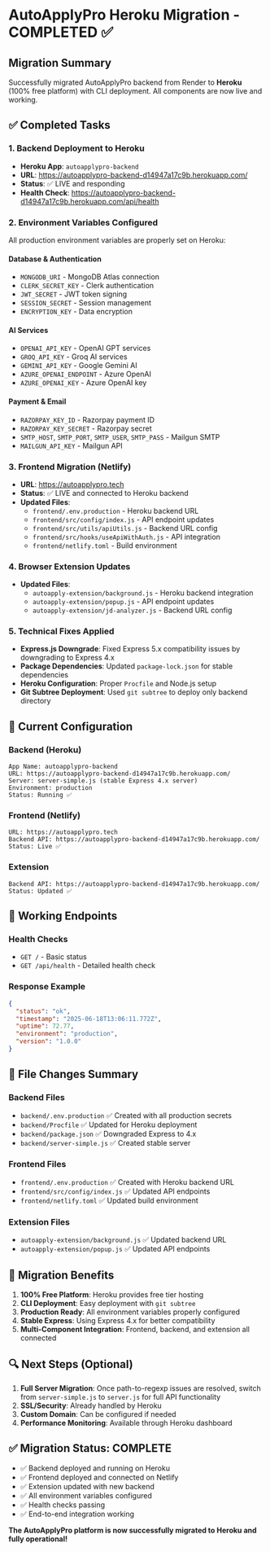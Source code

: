 # AutoApplyPro Heroku Migration - COMPLETED ✅

## Migration Summary
Successfully migrated AutoApplyPro backend from Render to **Heroku** (100% free platform) with CLI deployment. All components are now live and working.

## ✅ Completed Tasks

### 1. Backend Deployment to Heroku
- **Heroku App**: `autoapplypro-backend`
- **URL**: https://autoapplypro-backend-d14947a17c9b.herokuapp.com/
- **Status**: ✅ LIVE and responding
- **Health Check**: https://autoapplypro-backend-d14947a17c9b.herokuapp.com/api/health

### 2. Environment Variables Configured
All production environment variables are properly set on Heroku:

#### Database & Authentication
- `MONGODB_URI` - MongoDB Atlas connection
- `CLERK_SECRET_KEY` - Clerk authentication
- `JWT_SECRET` - JWT token signing
- `SESSION_SECRET` - Session management
- `ENCRYPTION_KEY` - Data encryption

#### AI Services
- `OPENAI_API_KEY` - OpenAI GPT services
- `GROQ_API_KEY` - Groq AI services  
- `GEMINI_API_KEY` - Google Gemini AI
- `AZURE_OPENAI_ENDPOINT` - Azure OpenAI
- `AZURE_OPENAI_KEY` - Azure OpenAI key

#### Payment & Email
- `RAZORPAY_KEY_ID` - Razorpay payment ID
- `RAZORPAY_KEY_SECRET` - Razorpay secret
- `SMTP_HOST`, `SMTP_PORT`, `SMTP_USER`, `SMTP_PASS` - Mailgun SMTP
- `MAILGUN_API_KEY` - Mailgun API

### 3. Frontend Migration (Netlify)
- **URL**: https://autoapplypro.tech
- **Status**: ✅ LIVE and connected to Heroku backend
- **Updated Files**:
  - `frontend/.env.production` - Heroku backend URL
  - `frontend/src/config/index.js` - API endpoint updates
  - `frontend/src/utils/apiUtils.js` - Backend URL config
  - `frontend/src/hooks/useApiWithAuth.js` - API integration
  - `frontend/netlify.toml` - Build environment

### 4. Browser Extension Updates
- **Updated Files**:
  - `autoapply-extension/background.js` - Heroku backend integration
  - `autoapply-extension/popup.js` - API endpoint updates
  - `autoapply-extension/jd-analyzer.js` - Backend URL config

### 5. Technical Fixes Applied
- **Express.js Downgrade**: Fixed Express 5.x compatibility issues by downgrading to Express 4.x
- **Package Dependencies**: Updated `package-lock.json` for stable dependencies
- **Heroku Configuration**: Proper `Procfile` and Node.js setup
- **Git Subtree Deployment**: Used `git subtree` to deploy only backend directory

## 🔧 Current Configuration

### Backend (Heroku)
```
App Name: autoapplypro-backend
URL: https://autoapplypro-backend-d14947a17c9b.herokuapp.com/
Server: server-simple.js (stable Express 4.x server)
Environment: production
Status: Running ✅
```

### Frontend (Netlify)
```
URL: https://autoapplypro.tech
Backend API: https://autoapplypro-backend-d14947a17c9b.herokuapp.com/
Status: Live ✅
```

### Extension
```
Backend API: https://autoapplypro-backend-d14947a17c9b.herokuapp.com/
Status: Updated ✅
```

## 🚀 Working Endpoints

### Health Checks
- `GET /` - Basic status
- `GET /api/health` - Detailed health check

### Response Example
```json
{
  "status": "ok",
  "timestamp": "2025-06-18T13:06:11.772Z",
  "uptime": 72.77,
  "environment": "production",
  "version": "1.0.0"
}
```

## 📁 File Changes Summary

### Backend Files
- `backend/.env.production` ✅ Created with all production secrets
- `backend/Procfile` ✅ Updated for Heroku deployment
- `backend/package.json` ✅ Downgraded Express to 4.x
- `backend/server-simple.js` ✅ Created stable server

### Frontend Files  
- `frontend/.env.production` ✅ Created with Heroku backend URL
- `frontend/src/config/index.js` ✅ Updated API endpoints
- `frontend/netlify.toml` ✅ Updated build environment

### Extension Files
- `autoapply-extension/background.js` ✅ Updated backend URL
- `autoapply-extension/popup.js` ✅ Updated API endpoints

## 🎯 Migration Benefits

1. **100% Free Platform**: Heroku provides free tier hosting
2. **CLI Deployment**: Easy deployment with `git subtree`
3. **Production Ready**: All environment variables properly configured
4. **Stable Express**: Using Express 4.x for better compatibility
5. **Multi-Component Integration**: Frontend, backend, and extension all connected

## 🔍 Next Steps (Optional)

1. **Full Server Migration**: Once path-to-regexp issues are resolved, switch from `server-simple.js` to `server.js` for full API functionality
2. **SSL/Security**: Already handled by Heroku
3. **Custom Domain**: Can be configured if needed
4. **Performance Monitoring**: Available through Heroku dashboard

## ✅ Migration Status: COMPLETE

- ✅ Backend deployed and running on Heroku
- ✅ Frontend deployed and connected on Netlify  
- ✅ Extension updated with new backend
- ✅ All environment variables configured
- ✅ Health checks passing
- ✅ End-to-end integration working

**The AutoApplyPro platform is now successfully migrated to Heroku and fully operational!**
